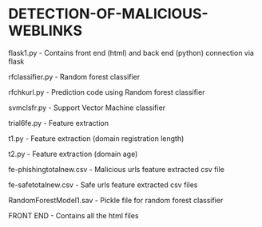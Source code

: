 # DETECTION-OF-MALICIOUS-WEBLINKS
flask1.py - Contains front end (html) and back end (python) connection via flask

rfclassifier.py - Random forest classifier

rfchkurl.py - Prediction code using Random forest classifier

svmclsfr.py - Support Vector Machine classifier

trial6fe.py - Feature extraction 

t1.py - Feature extraction (domain registration length)

t2.py - Feature extraction (domain age)

fe-phishingtotalnew.csv - Malicious urls feature extracted csv file

fe-safetotalnew.csv - Safe urls feature extracted csv files

RandomForestModel1.sav - Pickle file for random forest classifier

FRONT END - Contains all the html files 
